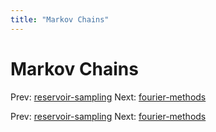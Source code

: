 ```yaml
---
title: "Markov Chains"
---
```


# Markov Chains

Prev: [reservoir-sampling](reservoir-sampling.md)
Next: [fourier-methods](fourier-methods.md)

Prev: [reservoir-sampling](reservoir-sampling.md)
Next: [fourier-methods](fourier-methods.md)
